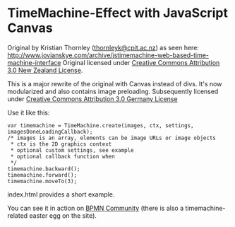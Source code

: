 TimeMachine-Effect with JavaScript Canvas
========

Original by Kristian Thornley (thornleyk@cpit.ac.nz) as seen here: http://www.jovianskye.com/archive/jstimemachine-web-based-time-machine-interface
Original licensed under [Creative Commons Attribution 3.0 New Zealand License](http://creativecommons.org/licenses/by/3.0/nz/).

This is a major rewrite of the original with Canvas instead of divs. It's now modularized and also contains image preloading.
Subsequently licensed under [Creative Commons Attribution 3.0 Germany License](http://creativecommons.org/licenses/by/3.0/de/)

Use it like this:

    var timemachine = TimeMachine.create(images, ctx, settings, imagesDoneLoadingCallback);
    /* images is an array, elements can be image URLs or image objects
     * ctx is the 2D graphics context
     * optional custom settings, see example
     * optional callback function when
     */
    timemachine.backward();
    timemachine.forward();
    timemachine.moveTo(3);
    
index.html provides a short example.

You can see it in action on [BPMN Community](http://en.bpmn-community.org/process/timemachine/46/) (there is also a timemachine-related easter egg on the site).